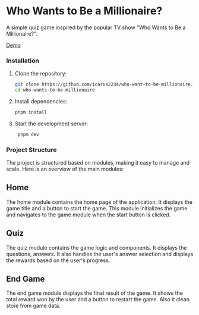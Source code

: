 # Who Wants to Be a Millionaire?

A simple quiz game inspired by the popular TV show "Who Wants to Be a Millionaire?".

[Demo]()

### Installation

1. Clone the repository:
   ```sh
   git clone https://github.com/icarus2234/who-want-to-be-millionaire.git
   cd who-wants-to-be-millionaire
   ```
2. Install dependencies:

   ```sh
   pnpm install
   ```

3. Start the development server:

   ```sh
    pnpm dev
   ```

### Project Structure

The project is structured based on modules, making it easy to manage and scale. Here is an overview of the main modules:

## Home

The home module contains the home page of the application. It displays the game title and a button to start the game. This module initializes the game and navigates to the game module when the start button is clicked.

## Quiz

The quiz module contains the game logic and components. It displays the questions, answers. It also handles the user's answer selection and displays the rewards based on the user's progress.

## End Game

The end game module displays the final result of the game. It shows the total reward won by the user and a button to restart the game. Also it clean store from game data.

